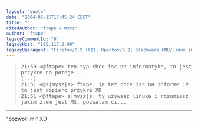 ```yaml
---
layout: "quote"
date: "2004-06-15T17:45:24 CEST"
title: ""
citedAuthor: "ftape & mysz"
author: "ftape"
legacyCommentId: "6"
legacyHost: "195.117.2.99"
legacyUserAgent: "Firefox/0.9 (X11; Openbox/3.2; Slackware GNU/Linux i686; pl-PL) Gecko/20040614"
---
```



<blockquote><tt>21:50 &lt;@ftape&gt; ten typ chce isc na informatyke, to jest przykre na potege...<br>
(...)<br>
21:51 &lt;@s|mysz|s&gt; ftape: ja tez chce isc na informe :P to jest dopiero przykre XD<br>
21:51 &lt;@ftape&gt; s|mysz|s: ty uzywasz linuxa i rozumiesz jakim zlem jest M$, pozwalam ci...</tt></blockquote>

* * *
"pozwolil mi" XD